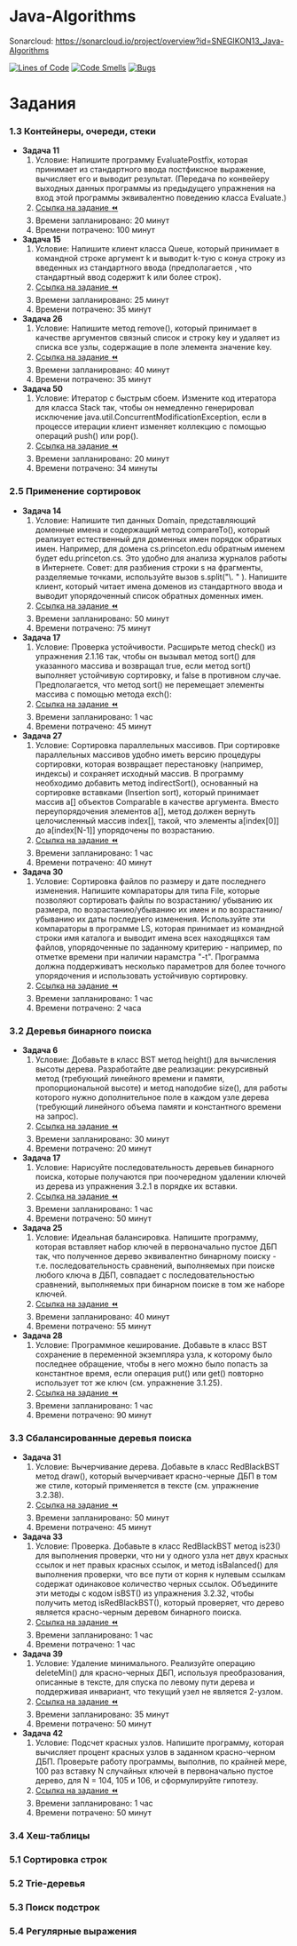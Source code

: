 # Java-Algorithms

Sonarcloud: https://sonarcloud.io/project/overview?id=SNEGIKON13_Java-Algorithms

[![Lines of Code](https://sonarcloud.io/api/project_badges/measure?project=SNEGIKON13_Java-Algorithms&metric=ncloc)](https://sonarcloud.io/summary/new_code?id=SNEGIKON13_Java-Algorithms)
[![Code Smells](https://sonarcloud.io/api/project_badges/measure?project=SNEGIKON13_Java-Algorithms&metric=code_smells)](https://sonarcloud.io/summary/new_code?id=SNEGIKON13_Java-Algorithms)
[![Bugs](https://sonarcloud.io/api/project_badges/measure?project=SNEGIKON13_Java-Algorithms&metric=bugs)](https://sonarcloud.io/summary/new_code?id=SNEGIKON13_Java-Algorithms)

# Задания
### 1.3 Контейнеры, очереди, стеки
+ **Задача 11** 
	 1. Условие: 
Напишите программу EvaluatePostfix, которая принимает из стандартного
ввода постфиксное выражение, вычисляет его и выводит результат. (Передача
по конвейеру выходных данных программы из nредыдущеrо упражнения на
вход этой программы эквивалентно поведению класса Evaluate.)
     2. [Ссылка на задание :rewind:](https://github.com/SNEGIKON13/Java-Algorithms/tree/main/chapter_1.3/task_11)
	 3. Времени запланировано: 20 минут
	 4. Времени потрачено: 100 минут
+ **Задача 15** 
	 1. Условие: Напишите клиент класса Queue, который принимает в командной строке аргумент
k и выводит k-тую с конуа строку из введенных из стандартного ввода
(предполагается , что стандартный ввод содержит k или более строк).
	 2. [Ссылка на задание :rewind:](https://github.com/SNEGIKON13/Java-Algorithms/tree/main/chapter_1.3/task_15)
	 3. Времени запланировано: 25 минут
	 4. Времени потрачено: 35 минут
+ **Задача 26** 
     1. Условие:
Напишите метод remove(), который принимает в качестве аргументов связный
список и строку key и удаляет из списка все узлы, содержащие в поле элемента
значение key.
	 2. [Ссылка на задание :rewind:](https://github.com/SNEGIKON13/Java-Algorithms/tree/main/chapter_1.3/task_26)
	 3. Времени запланировано: 40 минут
	 4. Времени потрачено: 35 минут
+ **Задача 50**  
     1. Условие: Итератор с быстрым сбоем. Измените код итератора для класса Stack так, чтобы
он немедленно генерировал исключение java.util.ConcurrentModificationException,
если в процессе итерации клиент изменяет коллекцию с помощью операций push() или рор(). 
	 2. [Ссылка на задание :rewind:](https://github.com/SNEGIKON13/Java-Algorithms/tree/main/chapter_1.3/task_50)
	 3. Времени запланировано: 20 минут
	 4. Времени потрачено: 34 минуты
     
### 2.5 Применение сортировок
+ **Задача 14**
     1. Условие: Напишите тип данных Domain, представляющий
доменные имена и содержащий метод compareTo(), который реализует естественный
для доменных имен порядок обратиых имен. Например, для домена
cs.princeton.edu обратным именем будет edu.princeton.cs. Это удобно
для анализа журналов работы в Интернете. Совет: для разбиения строки s на
фрагменты, разделяемые точками, используйте вызов s.split("\\. " ). Напишите
клиент, который читает имена доменов из стандартного ввода и выводит упорядоченный
список обратных доменных имен.
	 2. [Ссылка на задание :rewind:](https://github.com/SNEGIKON13/Java-Algorithms/tree/main/chapter_2.5/task_14)
	 3. Времени запланировано: 50 минут
	 4. Времени потрачено: 75 минут
+ **Задача 17**  
     1. Условие: Проверка устойчивости. Расширьте метод check() из упражнения 2.1.16 так,
	 чтобы он вызывал метод sort() для указанного массива и возвращал true, если метод sort()
	 выполняет устойчивую сортировку, и false в противном случае. Предполагается, что метод sort()
	 не перемещает элементы массива с помощью метода exch():
	 2. [Ссылка на задание :rewind:](https://github.com/SNEGIKON13/Java-Algorithms/tree/main/chapter_2.5/task_17)
	 3. Времени запланировано: 1 час
	 4. Времени потрачено: 45 минут
+ **Задача 27** 
     1. Условие: Сортировка параллельных массивов.
	 При сортировке параллельных массивов удобно иметь версию процедуры сортировки,
	 которая возвращает перестановку (например, индексы) и сохраняет исходный массив.
	 В программу необходимо добавить метод indirectSort(), основанный на сортировке
	 вставками (Insertion sort), который принимает массив а[] объектов Comparable в качестве
	 аргумента. Вместо переупорядочения элементов а[], метод должен вернуть целочисленный
	 массив index[], такой, что элементы а[index[0]] до а[index[N-1]] упорядочены по возрастанию.
	 2. [Ссылка на задание :rewind:](https://github.com/SNEGIKON13/Java-Algorithms/tree/main/chapter_2.5/task_27) 
	 3. Времени запланировано: 1 час
	 4. Времени потрачено: 40 минут
+ **Задача 30** 
     1. Условие: Сортировка файлов по размеру и дате последнего изменения. Напишите компараторы
для типа File, которые позволяют сортировать файлы по возрастанию/
убыванию их размера, по возрастанию/убыванию их имен и по возрастанию/
убыванию их даты последнего изменения. Используйте эти компараторы в программе
LS, которая принимает из командной строки имя каталога и выводит
имена всех находящяхся там файлов, упорядоченные по заданному критерию -
например, по отметке времени при наличии нарамстра "-t". Программа должна
поддерживатъ несколько параметров для более точного упорядочения и использовать
устойчивую сортировку.
	 2. [Ссылка на задание :rewind:](https://github.com/SNEGIKON13/Java-Algorithms/tree/main/chapter_2.5/task_30)
	 3. Времени запланировано: 1 час
	 4. Времени потрачено: 2 часа
	
### 3.2 Деревья бинарного поиска

+ **Задача 6**
     1. Условие: Добавьте в класс BST метод height() для вычисления высоты дерева. Разработайте
две реализации: рекурсивный метод (требующий линейного времени и
памяти, пропорциональной высоте) и метод наподобие size(), для работы которого
нужно дополнительное поле в каждом узле дерева (требующий линейного
объема памяти и константного времени на запрос).
	 2. [Ссылка на задание :rewind:](https://github.com/SNEGIKON13/Java-Algorithms/tree/main/chapter_3.2/task_6)
	 3. Времени запланировано: 30 минут
	 4. Времени потрачено: 20 минут
+ **Задача 17**  
     1. Условие: Нарисуйте последовательность деревьев бинарного поиска, которые получаются
при поочередном удалении ключей из дерева из упражнения 3.2.1 в порядке их
вставки.
	 2. [Ссылка на задание :rewind:](https://github.com/SNEGIKON13/Java-Algorithms/tree/main/chapter_3.2/task_17)
	 3. Времени запланировано: 1 час
	 4. Времени потрачено: 50 минут
+ **Задача 25** 
     1. Условие: Идеальная балансировка. Напишите программу, которая вставляет набор ключей
в первоначально пустое ДБП так, что полученное дерево эквивалентно бинарному
поиску - т.е. последовательность сравнений, выполняемых при поиске
любого ключа в ДБП, совпадает с последовательностью сравнений, выполняемых
при бинарном поиске в том же наборе ключей.
	 2. [Ссылка на задание :rewind:](https://github.com/SNEGIKON13/Java-Algorithms/tree/main/chapter_3.2/task_25) 
	 3. Времени запланировано: 40 минут
	 4. Времени потрачено: 55 минут
+ **Задача 28** 
     1. Условие: Программное кеширование. Добавьте в класс BST сохранение в переменной экземпляра
узла, к которому было последнее обращение, чтобы в него можно
было попасть за константное время, если операция put() или get() повторно
использует тот же ключ (см. упражнение 3.1.25).
	 2. [Ссылка на задание :rewind:](https://github.com/SNEGIKON13/Java-Algorithms/tree/main/chapter_3.2/task_28)
	 3. Времени запланировано: 1 час
	 4. Времени потрачено: 90 минут

### 3.3 Сбалансированные деревья поиска

+ **Задача 31**
     1. Условие:  Вычерчивание дерева. Добавьте в класс RedBlackBST метод draw(), который вычерчивает
красно-черные ДБП в том же стиле, который применяется в тексте
(см. упражнение 3.2.38).
	 2. [Ссылка на задание :rewind:](https://github.com/SNEGIKON13/Java-Algorithms/tree/main/chapter_3.3/task_31)
	 3. Времени запланировано: 50 минут
	 4. Времени потрачено: 45 минут
+ **Задача 33**  
     1. Условие: Проверка. Добавьте в класс RedBlackBST метод is23() для выполнения проверки,
что ни у одного узла нет двух красных ссылок и нет правых красных
ссылок, и метод isBalanced() для выполнения проверки, что все пути от корня
к нулевым ссылкам содержат одинаковое количество черных ссылок. Объедините
эти методы с кодом isBST() из упражнения 3.2.32, чтобы получить метод
isRedBlackBST(), который проверяет, что дерево является красно-черным
деревом бинарного поиска.
	 2. [Ссылка на задание :rewind:](https://github.com/SNEGIKON13/Java-Algorithms/tree/main/chapter_3.3/task_33)
	 3. Времени запланировано: 1 час
	 4. Времени потрачено: 1 час
+ **Задача 39** 
     1. Условие: Удаление минимального. Реализуйте операцию deleteMin() для красно-черных
ДБП, используя преобразования, описанные в тексте, для спуска по левому
пути дерева и поддерживая инвариант, что текущий узел не является 2-узлом.
	 2. [Ссылка на задание :rewind:](https://github.com/SNEGIKON13/Java-Algorithms/tree/main/chapter_3.3/task_39) 
	 3. Времени запланировано: 35 минут
	 4. Времени потрачено: 50 минут
+ **Задача 42** 
     1. Условие: Подсчет красных узлов. Напишите программу, которая вычисляет процент красных
узлов в заданном красно-черном ДБП. Проверьте работу программы, выполнив,
по крайней мере, 100 раз вставку N случайных ключей в первоначально
пустое дерево, для N = 104, 105 и 106, и сформулируйте гипотезу.
	 2. [Ссылка на задание :rewind:](https://github.com/SNEGIKON13/Java-Algorithms/tree/main/chapter_3.3/task_42)
	 3. Времени запланировано: 1 час
	 4. Времени потрачено: 50 минут

### 3.4 Хеш-таблицы
### 5.1 Сортировка строк
### 5.2 Trie-деревья
### 5.3 Поиск подстрок
### 5.4 Регулярные выражения